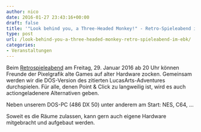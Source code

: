 ```yaml
---
author: nico
date: 2016-01-27 23:43:16+00:00
draft: false
title: '"Look behind you, a Three-Headed Monkey!" - Retro-Spieleabend im EBK'
type: post
url: /look-behind-you-a-three-headed-monkey-retro-spieleabend-im-ebk/
categories:
- Veranstaltungen
---
```


Beim [Retrospieleabend](/retro-spieleabend/) am Freitag, 29. Januar 2016 ab 20 Uhr können Freunde der Pixelgrafik alte Games auf alter Hardware zocken. Gemeinsam werden wir die DOS-Version des zitierten LucasArts-Adventures durchspielen. Für alle, denen Point & Click zu langweilig ist, wird es auch actiongeladenere Alternativen geben.

Neben unserem DOS-PC (486 DX 50) unter anderem am Start: NES, C64, ...

Soweit es die Räume zulassen, kann gern auch eigene Hardware mitgebracht und aufgebaut werden.
